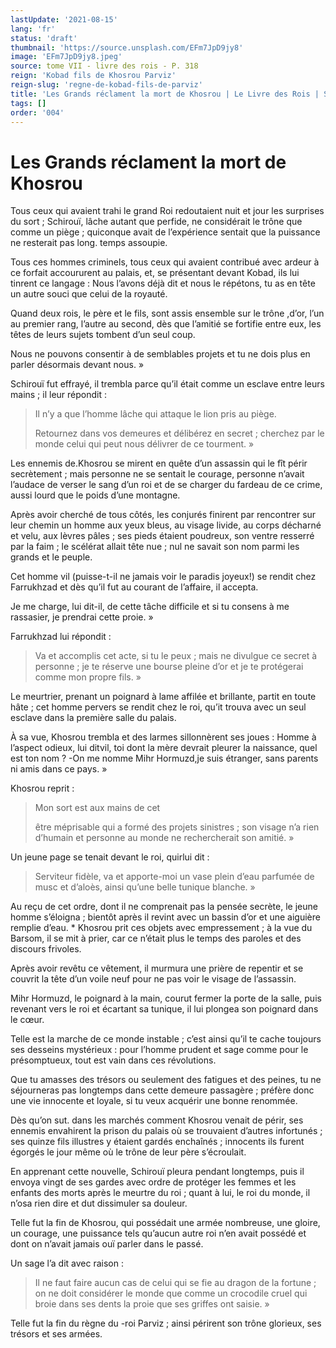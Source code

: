 ```yaml
---
lastUpdate: '2021-08-15'
lang: 'fr'
status: 'draft'
thumbnail: 'https://source.unsplash.com/EFm7JpD9jy8'
image: 'EFm7JpD9jy8.jpeg'
source: tome VII - livre des rois - P. 318
reign: 'Kobad fils de Khosrou Parviz'
reign-slug: 'regne-de-kobad-fils-de-parviz'
title: 'Les Grands réclament la mort de Khosrou | Le Livre des Rois | Shâhnâmeh'
tags: []
order: '004'
---
```


<!-- LTeX: language=fr -->

# Les Grands réclament la mort de Khosrou

Tous ceux qui avaient trahi le grand Roi redoutaient nuit et jour les surprises du sort ; Schirouï, lâche autant que perfide, ne considérait le trône que comme un piège ; quiconque avait de l’expérience sentait que la puissance ne resterait pas long. temps assoupie.

Tous ces hommes criminels, tous ceux qui avaient contribué avec ardeur à ce forfait accoururent au palais, et, se présentant devant Kobad, ils lui tinrent ce langage : Nous l’avons déjà dit et nous le répétons, tu as en tête un autre souci que celui de la royauté.

Quand deux rois, le père et le fils, sont assis ensemble sur le trône ,d’or, l’un au premier rang, l’autre au second, dès que l’amitié se fortifie entre eux, les têtes de leurs sujets tombent d’un seul coup.

Nous ne pouvons consentir à de semblables projets et tu ne dois plus en parler désormais devant nous. »

Schirouï fut effrayé, il trembla parce qu’il était comme un esclave entre leurs mains ; il leur répondit :

> Il n’y a que l’homme lâche qui attaque le lion pris au piège.
>
> Retournez dans vos demeures et délibérez en secret ; cherchez par le monde celui qui peut nous délivrer de ce tourment. »

Les ennemis de.Khosrou se mirent en quête d’un assassin qui le fît périr secrètement ; mais personne ne se sentait le courage, personne n’avait l’audace de verser le sang d’un roi et de se charger du fardeau de ce crime, aussi lourd que le poids d’une montagne.

Après avoir cherché de tous côtés, les conjurés finirent par rencontrer sur leur chemin un homme aux yeux bleus, au visage livide, au corps décharné et velu, aux lèvres pâles ; ses pieds étaient poudreux, son ventre resserré par la faim ; le scélérat allait tête nue ; nul ne savait son nom parmi les grands et le peuple.

Cet homme vil (puisse-t-il ne jamais voir le paradis joyeux!) se rendit chez Farrukhzad et dès qu’il fut au courant de l’affaire, il accepta.

Je me charge, lui dit-il, de cette tâche difficile et si tu consens à me rassasier, je prendrai cette proie. »

Farrukhzad lui répondit :

> Va et accomplis cet acte, si tu le peux ; mais ne divulgue ce secret à personne ; je te réserve une bourse pleine d’or et je te protégerai comme mon propre fils. »

Le meurtrier, prenant un poignard à lame affilée et brillante, partit en toute hâte ; cet homme pervers se rendit chez le roi, qu’it trouva avec un seul esclave dans la première salle du palais.

À sa vue, Khosrou trembla et des larmes sillonnèrent ses joues : Homme à l’aspect odieux, lui ditvil, toi dont la mère devrait pleurer la naissance, quel est ton nom ? -On me nomme Mihr Hormuzd,je suis étranger, sans parents ni amis dans ce pays. »

Khosrou reprit :

> Mon sort est aux mains de cet
>
> être méprisable qui a formé des projets sinistres ; son visage n’a rien d’humain et personne au monde ne rechercherait son amitié. »

Un jeune page se tenait devant le roi, quirlui dit :

> Serviteur fidèle, va et apporte-moi un vase plein d’eau parfumée de musc et d’aloès, ainsi qu’une belle tunique blanche. »

Au reçu de cet ordre, dont il ne comprenait pas la pensée secrète, le jeune homme s’éloigna ; bientôt après il revint avec un bassin d’or et une aiguière remplie d’eau. \*
Khosrou prit ces objets avec empressement ; à la vue du Barsom, il se mit à prier, car ce n’était plus le temps des paroles et des discours frivoles.

Après avoir revêtu ce vêtement, il murmura une prière de repentir et se couvrit la tête d’un voile neuf pour ne pas voir le visage de l’assassin.

Mihr Hormuzd, le poignard à la main, courut fermer la porte de la salle, puis revenant vers le roi et écartant sa tunique, il lui plongea son poignard dans le cœur.

Telle est la marche de ce monde instable ; c’est ainsi qu’il te cache toujours ses desseins mystérieux : pour l’homme prudent et sage comme pour le présomptueux, tout est vain dans ces révolutions.

Que tu amasses des trésors ou seulement des fatigues et des peines, tu ne séjourneras pas longtemps dans cette demeure passagère ; préfère donc une vie innocente et loyale, si tu veux acquérir une bonne renommée.

Dès qu’on sut. dans les marchés comment Khosrou venait de périr, ses ennemis envahirent la prison du palais où se trouvaient d’autres infortunés ; ses quinze fils illustres y étaient gardés enchaînés ; innocents ils furent égorgés le jour même où le trône de leur père s’écroulait.

En apprenant cette nouvelle, Schirouï pleura pendant longtemps, puis il envoya vingt de ses gardes avec ordre de protéger les femmes et les enfants des morts après le meurtre du roi ; quant à lui, le roi du monde, il n’osa rien dire et dut dissimuler sa douleur.

Telle fut la fin de Khosrou, qui possédait une armée nombreuse, une gloire, un courage, une puissance tels qu’aucun autre roi n’en avait possédé et dont on n’avait jamais ouï parler dans le passé.

Un sage l’a dit avec raison :

> Il ne faut faire aucun cas de celui qui se fie au dragon de la fortune ; on ne doit considérer le monde que comme un crocodile cruel qui broie dans ses dents la proie que ses griffes ont saisie. »

Telle fut la fin du règne du
-roi Parviz ; ainsi périrent son trône glorieux, ses trésors et ses armées.
